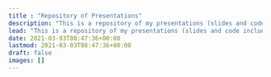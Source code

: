 ```yaml
---
title : "Repository of Presentations"
description: "This is a repository of my presentations (slides and code included!). You can also check out some fun (?) stuff on my main website:"
lead: "This is a repository of my presentations (slides and code included!). You can also check out some fun (?) stuff on my main website:"
date: 2021-03-93T08:47:36+00:00
lastmod: 2021-03-03T08:47:36+00:00
draft: false
images: []
---
```


